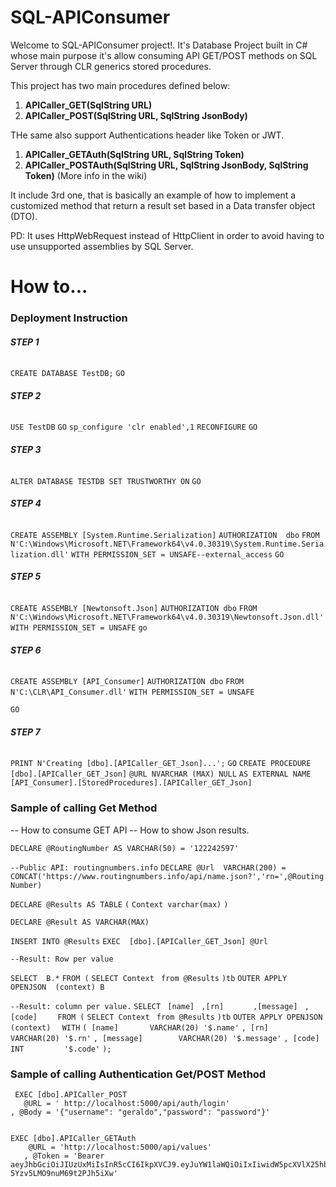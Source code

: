 # SQL-APIConsumer
Welcome to SQL-APIConsumer project!. It's Database Project built in C# whose main purpose it's allow consuming API GET/POST methods on SQL Server through CLR generics stored procedures.

This project has two main procedures defined below:

1. **APICaller_GET(SqlString URL)**
1. **APICaller_POST(SqlString URL, SqlString JsonBody)**

THe same also support Authentications header like Token or JWT.

1. **APICaller_GETAuth(SqlString URL, SqlString Token)**
1. **APICaller_POSTAuth(SqlString URL, SqlString JsonBody, SqlString Token)**
(More info in the wiki)

It include 3rd one, that is basically an example of how to implement a customized method that return a result set based in a Data transfer object (DTO).

PD:
It uses HttpWebRequest instead of HttpClient in order to avoid having to use unsupported assemblies by SQL Server.

# How to...

### **Deployment Instruction**
###### **STEP 1**
`CREATE DATABASE TestDB;`
`GO`
###### **STEP 2**
`USE TestDB`
`GO`
`sp_configure 'clr enabled',1`
`RECONFIGURE`
`GO`
###### **STEP 3**
`ALTER DATABASE TESTDB SET TRUSTWORTHY ON`
`GO`
###### **STEP 4**
`CREATE ASSEMBLY [System.Runtime.Serialization]`
`AUTHORIZATION	dbo`
`FROM  N'C:\Windows\Microsoft.NET\Framework64\v4.0.30319\System.Runtime.Serialization.dll'`
`WITH PERMISSION_SET = UNSAFE--external_access`
`GO`
###### **STEP 5**
`CREATE ASSEMBLY [Newtonsoft.Json]`
`AUTHORIZATION dbo`
`FROM  N'C:\Windows\Microsoft.NET\Framework64\v4.0.30319\Newtonsoft.Json.dll'`
`WITH PERMISSION_SET = UNSAFE`
 `go`
###### **STEP 6**
 
`CREATE ASSEMBLY [API_Consumer]`
`AUTHORIZATION dbo`
`FROM  N'C:\CLR\API_Consumer.dll'`
`WITH PERMISSION_SET = UNSAFE`

`GO`
###### **STEP 7**
`PRINT N'Creating [dbo].[APICaller_GET_Json]...';`
`GO`
`CREATE PROCEDURE [dbo].[APICaller_GET_Json]`
`@URL NVARCHAR (MAX) NULL`
`AS EXTERNAL NAME [API_Consumer].[StoredProcedures].[APICaller_GET_Json]`

### **Sample of calling Get Method**
-- How to consume GET API
-- How to show Json results.

`DECLARE @RoutingNumber AS VARCHAR(50) = '122242597'`

`--Public API: routingnumbers.info`
`DECLARE @Url  VARCHAR(200) = CONCAT('https://www.routingnumbers.info/api/name.json?','rn=',@RoutingNumber) `

`DECLARE @Results AS TABLE`
`(`
	`Context varchar(max)`
`)`

`DECLARE @Result AS VARCHAR(MAX)`

`INSERT INTO @Results`
`EXEC  [dbo].[APICaller_GET_Json] @Url`

`--Result: Row per value `

 `SELECT  B.*`
  `FROM (`
			`SELECT Context `
			  `from @Results`
		`)tb`
	`OUTER APPLY OPENJSON  (context) B`

`--Result: column per value.`
`SELECT `
		`[name]	`
		`,[rn]		`
		`,[message]	`
		`,[code]	`
 `FROM (`
			`SELECT Context `
			  `from @Results`
		`)tb`
	`OUTER APPLY OPENJSON  (context)  `
  `WITH`
    `( [name]		VARCHAR(20) '$.name'`
	`, [rn]			VARCHAR(20) '$.rn'`
	`, [message]		VARCHAR(20) '$.message'`
	`, [code]		INT			'$.code'`
    `);`

### **Sample of calling Authentication Get/POST Method**

     EXEC [dbo].APICaller_POST  
	   @URL = ' http://localhost:5000/api/auth/login'
	, @Body = '{"username": "geraldo","password": "password"}'

 
	EXEC [dbo].APICaller_GETAuth 
	    @URL = 'http://localhost:5000/api/values'
	   , @Token = 'Bearer aeyJhbGciOiJIUzUxMiIsInR5cCI6IkpXVCJ9.eyJuYW1laWQiOiIxIiwidW5pcXVlX25hbWUiOiJnZXJhbGRvIiwibmJmIjoxNTM4MTA3NDkxLCJleHAiOjE1MzgxOTM4OTEsImlhdCI6MTUzODEwNzQ5MX0.j9kX5KXJP6yHBJZZK07tNQayyUkuQf8CtoDDDwdPISZy0eb9RQvnooB3oMND54-5Yzv5LMO9nuM69t2PJh5iXw'
